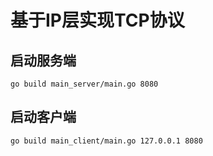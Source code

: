 # 基于IP层实现TCP协议

## 启动服务端
```
go build main_server/main.go 8080
```

## 启动客户端
```
go build main_client/main.go 127.0.0.1 8080
```
